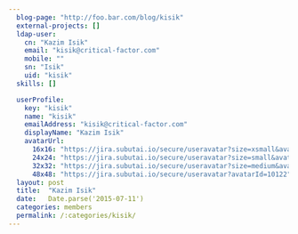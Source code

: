 ```yaml
---
  blog-page: "http://foo.bar.com/blog/kisik"
  external-projects: []
  ldap-user: 
    cn: "Kazim Isik"
    email: "kisik@critical-factor.com"
    mobile: ""
    sn: "Isik"
    uid: "kisik"
  skills: []

  userProfile: 
    key: "kisik"
    name: "kisik"
    emailAddress: "kisik@critical-factor.com"
    displayName: "Kazim Isik"
    avatarUrl: 
      16x16: "https://jira.subutai.io/secure/useravatar?size=xsmall&avatarId=10122"
      24x24: "https://jira.subutai.io/secure/useravatar?size=small&avatarId=10122"
      32x32: "https://jira.subutai.io/secure/useravatar?size=medium&avatarId=10122"
      48x48: "https://jira.subutai.io/secure/useravatar?avatarId=10122"
  layout: post
  title:  "Kazim Isik"
  date:   Date.parse('2015-07-11')
  categories: members
  permalink: /:categories/kisik/
---
```

